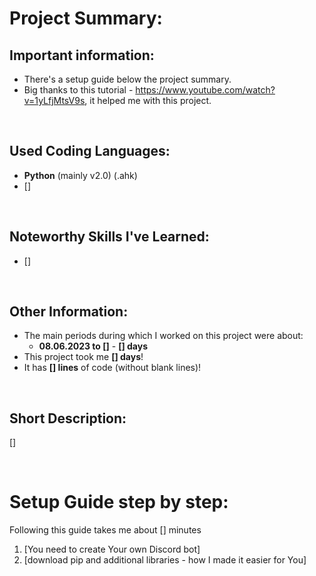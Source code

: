 # Project Summary:


## Important information:
- There's a setup guide below the project summary.
- Big thanks to this tutorial - https://www.youtube.com/watch?v=1yLfjMtsV9s, it helped me with this project.


<br>


## Used Coding Languages:
- **Python** (mainly v2.0) (.ahk)
- []


<br>


## Noteworthy Skills I've Learned:
- []


<br>


## Other Information:
- The main periods during which I worked on this project were about:  
  - **08.06.2023  to  []** - **[] days**
- This project took me **[] days**!
- It has **[] lines** of code (without blank lines)!


<br>


## Short Description:
[]


<br>


# Setup Guide step by step:
Following this guide takes me about [] minutes
  1. [You need to create Your own Discord bot]
  2. [download pip and additional libraries - how I made it easier for You]